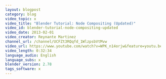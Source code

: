 ```yaml
---
layout: blogpost
category: blog
video_topic: x
video_title: "Blender Tutorial: Node Compositing (Updated)"
video_id: blender-tutorial-node-compositing-updated
video_date: 2013-02-01
video_creator: Reynante Martinez
channel_url: /channel/UCFZt3RQqfd_1WlzpsbVtMvw
video_url: https://www.youtube.com/watch?v=WPK_n14orjw&feature=youtu.be
video_length: 0:32:34
language_audio: English
language_subs: x
blender_version: 2.78
tags_software: x
---
```

